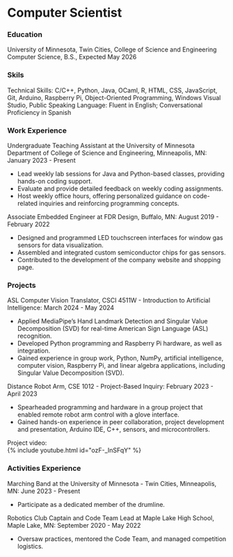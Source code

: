 # Computer Scientist

### Education
University of Minnesota, Twin Cities, College of Science and Engineering
Computer Science, B.S., Expected May 2026

### Skils
Technical Skills: C/C++, Python, Java, OCaml, R, HTML, CSS, JavaScript, Git, Arduino, Raspberry Pi, Object-Oriented Programming, Windows Visual Studio, Public Speaking
Language: Fluent in English; Conversational Proficiency in Spanish

### Work Experience
Undergraduate Teaching Assistant at the University of Minnesota Department of College of Science and Engineering, Minneapolis, MN: January 2023 - Present
* Lead weekly lab sessions for Java and Python-based classes, providing hands-on coding support.
* Evaluate and provide detailed feedback on weekly coding assignments.
* Host weekly office hours, offering personalized guidance on code-related inquiries and reinforcing programming concepts.

Associate Embedded Engineer at FDR Design, Buffalo, MN: August 2019 - February 2022
* Designed and programmed LED touchscreen interfaces for window gas sensors for data visualization.
* Assembled and integrated custom semiconductor chips for gas sensors.
* Contributed to the development of the company website and shopping page.

### Projects
ASL Computer Vision Translator, CSCI 4511W - Introduction to Artificial Intelligence: March 2024 - May 2024
* Applied MediaPipe’s Hand Landmark Detection and Singular Value Decomposition (SVD) for real-time American Sign Language (ASL) recognition.
* Developed Python programming and Raspberry Pi hardware, as well as integration.
* Gained experience in group work, Python, NumPy, artificial intelligence, computer vision, Raspberry Pi, and linear algebra applications, including Singular Value Decomposition (SVD).

Distance Robot Arm, CSE 1012 - Project-Based Inquiry: February 2023 - April 2023
* Spearheaded programming and hardware in a group project that enabled remote robot arm control with a glove interface.
* Gained hands-on experience in peer collaboration, project development and presentation, Arduino IDE, C++, sensors, and microcontrollers.

Project video: </br>
{% include youtube.html id="ozF-_InSFqY" %}

### Activities Experience
Marching Band at the University of Minnesota - Twin Cities, Minneapolis, MN: June 2023 - Present
* Participate as a dedicated member of the drumline.

Robotics Club Captain and Code Team Lead at Maple Lake High School, Maple Lake, MN: September 2020 - May 2022
* Oversaw practices, mentored the Code Team, and managed competition logistics.
